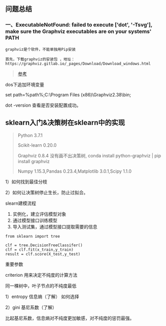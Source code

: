 
## 问题总结
### 一、ExecutableNotFound: failed to execute ['dot', '-Tsvg'], make sure the Graphviz executables are on your systems' PATH
```
graphviz是个软件，不能单独用Pip安装

首先，下载graphviz的安装包 ，地址：https://graphviz.gitlab.io/_pages/Download/Download_windows.html
```
>[参考](https://blog.csdn.net/c_daofeng/article/details/81077594)

dos下追加环境变量

set path=%path%;C:\Program Files (x86)\Graphviz2.38\bin;

dot -version 查看是否安装配置成功。



## sklearn入门&决策树在sklearn中的实现

> Python 3.7.1
>
> Scikit-learn 0.20.0
>
> Graphviz 0.8.4 没有画不出决策树, conda install python-graphviz | pip install graphviz
>
> Numpy 1.15.3,Pandas 0.23.4,Matplotlib 3.0.1,Scipy 1.1.0

1）如何找到最佳分枝

2）如何让决策树停止生长，防止过拟合。

slearn建模流程

1. 实例化，建立评估模型对象
2. 通过模型接口训练模型
3. 导入测试集，通过模型接口提取需要的信息

```
from sklearn import tree

clf = tree.DecisionTreeClassifer()
clf = clf.fit(x_train,y_train)
result = clf.score(X_test,y_test)
```

重要参数

criterion  用来决定不纯度的计算方法

同一棵树中，叶子节点的不纯度最低

1）entropy 信息熵（了解） 如何选择

2）gini 基尼系数（了解）

比起基尼系数，信息熵对不纯度更加敏感，对不纯度的惩罚最强。

